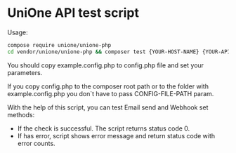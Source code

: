 # UniOne API test script

Usage:

```bash
compose require unione/unione-php
cd vendor/unione/unione-php && composer test {YOUR-HOST-NAME} {YOUR-API-KEY} {CONFIG-FILE-PATH}
```
You should copy example.config.php to config.php file and set your parameters.

If you copy config.php to the composer root path or to the folder with example.config.php you don`t have to pass
CONFIG-FILE-PATH param.

With the help of this script, you can test Email send and Webhook set methods:
* If the check is successful. The script returns status code 0.
* If has error, script shows error message and return status code with error counts.
